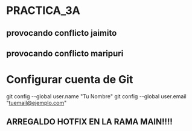 # PRACTICA_3A
## provocando conflicto jaimito
## provocando conflicto maripuri

# Configurar cuenta de Git
git config --global user.name "Tu Nombre"
git config --global user.email "tuemail@ejemplo.com"


## ARREGALDO HOTFIX EN LA RAMA MAIN!!!!